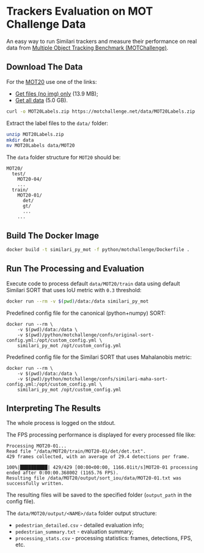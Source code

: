# Trackers Evaluation on MOT Challenge Data

An easy way to run Similari trackers and measure their performance on real data from 
[Multiple Object Tracking Benchmark (MOTChallenge)](https://motchallenge.net/).

## Download The Data

For the [MOT20](https://motchallenge.net/data/MOT20/) use one of the links:

* [Get files (no img) only](https://motchallenge.net/data/MOT20Labels.zip) (13.9 MB);
* [Get all data](https://motchallenge.net/data/MOT20.zip) (5.0 GB).

```bash
curl -o MOT20Labels.zip https://motchallenge.net/data/MOT20Labels.zip
```

Extract the label files to the `data/` folder:

```bash
unzip MOT20Labels.zip
mkdir data
mv MOT20Labels data/MOT20

```

The `data` folder structure for `MOT20` should be:
```
MOT20/
  test/
    MOT20-04/
    ...
  train/
    MOT20-01/
      det/
      gt/
      ...
    ...
```

## Build The Docker Image

```bash
docker build -t similari_py_mot -f python/motchallenge/Dockerfile .
```

## Run The Processing and Evaluation

Execute code to process default `data/MOT20/train` data using default Similari SORT that uses 
IoU metric with `0.3` threshold: 

```bash
docker run --rm -v $(pwd)/data:/data similari_py_mot
```

Predefined config file for the canonical (python+numpy) SORT:

```shell
docker run --rm \
    -v $(pwd)/data:/data \
    -v $(pwd)/python/motchallenge/confs/original-sort-config.yml:/opt/custom_config.yml \
    similari_py_mot /opt/custom_config.yml
```

Predefined config file for the Similari SORT that uses Mahalanobis metric:

```shell
docker run --rm \
    -v $(pwd)/data:/data \
    -v $(pwd)/python/motchallenge/confs/similari-maha-sort-config.yml:/opt/custom_config.yml \
    similari_py_mot /opt/custom_config.yml
```


## Interpreting The Results

The whole process is logged on the stdout. 

The FPS processing performance is displayed for every processed file like:

```
Processing MOT20-01...
Read file "/data/MOT20/train/MOT20-01/det/det.txt".
429 frames collected, with an average of 29.4 detections per frame.

100%|██████████| 429/429 [00:00<00:00, 1166.01it/s]MOT20-01 processing ended after 0:00:00.368002 (1165.76 FPS).
Resulting file /data/MOT20/output/sort_iou/data/MOT20-01.txt was successfully written.
```

The resulting files will be saved to the specified folder (`output_path` in the config file).

The `data/MOT20/output/<NAME>/data` folder output structure:
* `pedestrian_detailed.csv` - detailed evaluation info;
* `pedestrian_summary.txt` - evaluation summary;
* `processing_stats.csv` - processing statistics: frames, detections, FPS, etc.
